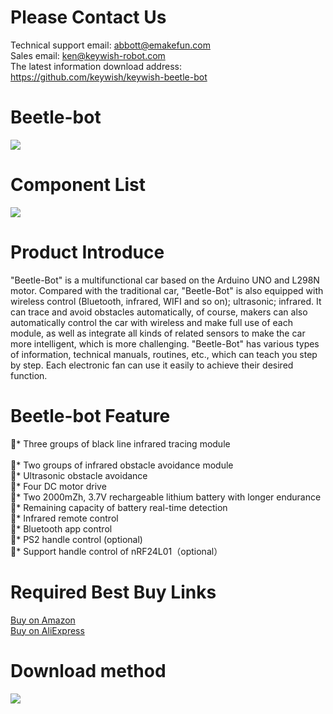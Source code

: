 # Please Contact Us
Technical support email: abbott@emakefun.com </br>
Sales email: ken@keywish-robot.com</br>
The latest information download address: https://github.com/keywish/keywish-beetle-bot
# Beetle-bot
![](https://github.com/keywish/keywish-beetle-bot/blob/master/beetle.png)</br>
# Component List
![](https://github.com/keywish/keywish-beetle-bot/blob/master/Component%20list.png)
# Product Introduce
"Beetle-Bot" is a multifunctional car based on the Arduino UNO and L298N motor. Compared with the traditional car, "Beetle-Bot" is also equipped with wireless control (Bluetooth, infrared, WIFI and so on); ultrasonic; infrared. It can trace and avoid obstacles automatically, of course, makers can also automatically control the car with wireless and make full use of each module, as well as integrate all kinds of related sensors to make the car more intelligent, which is more challenging. "Beetle-Bot" has various types of information, technical manuals, routines, etc., which can teach you step by step. Each electronic fan can use it easily to achieve their desired function.
# Beetle-bot Feature
*	Three groups of black line infrared tracing module</br></br>
*  Two groups of infrared obstacle avoidance module</br>
*  Ultrasonic obstacle avoidance</br>
*  Four DC motor drive</br>
*  Two 2000mZh, 3.7V rechargeable lithium battery with longer endurance</br>
*  Remaining capacity of battery real-time detection</br>
*  Infrared remote control</br>
*  Bluetooth app control </br>
*  PS2 handle control (optional)</br>
*  Support handle control of nRF24L01（optional）</br>

# Required Best Buy Links
[Buy on Amazon]( https://www.amazon.com/dp/B07G998XDC) </br>
[Buy on AliExpress]( https://www.aliexpress.com/store/product/Robot-for-Arduino-UNO-R3-Smart-Cars-Super-Starter-Kit-Ultrasonic-Infrared-APP-RC-Remote-Control/3269016_32918589051.html)

# Download method
![](https://github.com/keywish/keywish-beetle-bot/blob/master/Image.png)
